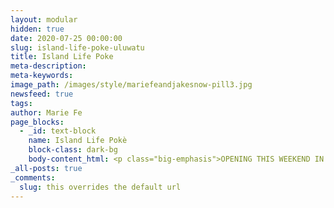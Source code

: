 ```yaml
---
layout: modular
hidden: true
date: 2020-07-25 00:00:00
slug: island-life-poke-uluwatu
title: Island Life Poke
meta-description:
meta-keywords:
image_path: /images/style/mariefeandjakesnow-pill3.jpg
newsfeed: true
tags:
author: Marie Fe
page_blocks:
  - _id: text-block
    name: Island Life Pokè
    block-class: dark-bg
    body-content_html: <p class="big-emphasis">OPENING THIS WEEKEND IN PADANG PADANG</p>
_all-posts: true
_comments:
  slug: this overrides the default url
---
```


